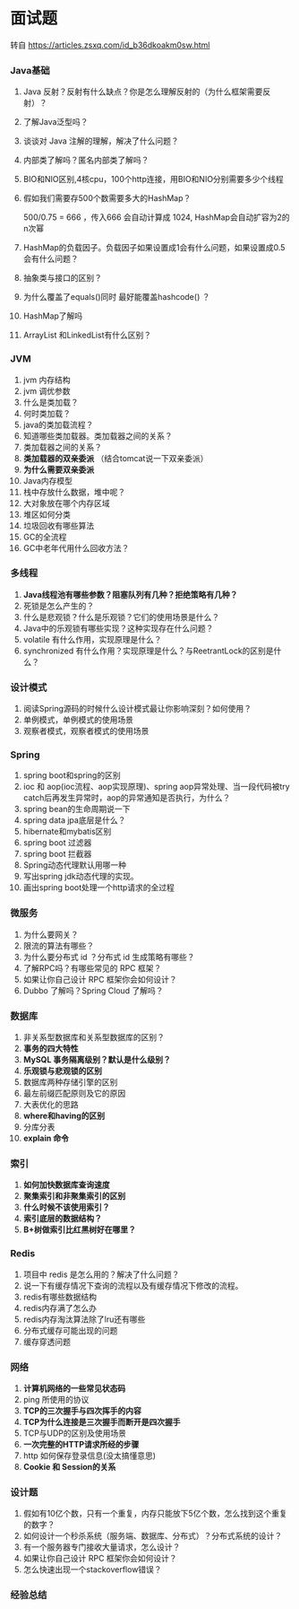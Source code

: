 # 面试题

转自 https://articles.zsxq.com/id_b36dkoakm0sw.html



### Java基础

1. Java 反射？反射有什么缺点？你是怎么理解反射的（为什么框架需要反射）？

2. 了解Java泛型吗？

3. 谈谈对 Java 注解的理解，解决了什么问题？

4. 内部类了解吗？匿名内部类了解吗？

5. BIO和NIO区别,4核cpu，100个http连接，用BIO和NIO分别需要多少个线程

6. 假如我们需要存500个数需要多大的HashMap？

   500/0.75 = 666 ，传入666 会自动计算成 1024, HashMap会自动扩容为2的n次幂

7. HashMap的负载因子。负载因子如果设置成1会有什么问题，如果设置成0.5会有什么问题？

8. 抽象类与接口的区别？

9. 为什么覆盖了equals()同时 最好能覆盖hashcode() ？

10. HashMap了解吗

11. ArrayList 和LinkedList有什么区别？



### JVM

1. jvm 内存结构
2. jvm 调优参数
3. 什么是类加载？
4. 何时类加载？
5. java的类加载流程？
6. 知道哪些类加载器。类加载器之间的关系？
7. 类加载器之间的关系？
8. **类加载器的双亲委派** （结合tomcat说一下双亲委派）
9. **为什么需要双亲委派**
10. Java内存模型
11. 栈中存放什么数据，堆中呢？
12. 大对象放在哪个内存区域
13. 堆区如何分类
14. 垃圾回收有哪些算法
15. GC的全流程
16. GC中老年代用什么回收方法？



### 多线程

1. **Java线程池有哪些参数？阻塞队列有几种？拒绝策略有几种？**
2. 死锁是怎么产生的？
3. 什么是悲观锁？什么是乐观锁？它们的使用场景是什么？
4. Java中的乐观锁有哪些实现？这种实现存在什么问题？
5. volatile 有什么作用，实现原理是什么？
6. synchronized 有什么作用？实现原理是什么？与ReetrantLock的区别是什么？



### 设计模式

1. 阅读Spring源码的时候什么设计模式最让你影响深刻？如何使用？
2. 单例模式，单例模式的使用场景
3. 观察者模式，观察者模式的使用场景



### Spring

1. spring boot和spring的区别
2. ioc 和 aop(ioc流程、aop实现原理)、spring aop异常处理、当一段代码被try catch后再发生异常时，aop的异常通知是否执行，为什么？
3. spring bean的生命周期说一下
4. spring data jpa底层是什么？
5. hibernate和mybatis区别
6. spring boot 过滤器
7. spring boot 拦截器
8. Spring动态代理默认用哪一种
9. 写出spring jdk动态代理的实现。
10. 画出spring boot处理一个http请求的全过程



### 微服务

1. 为什么要网关？
2. 限流的算法有哪些？
3. 为什么要分布式 id ？分布式 id 生成策略有哪些？
4. 了解RPC吗？有哪些常见的 RPC 框架？
5. 如果让你自己设计 RPC 框架你会如何设计？
6. Dubbo 了解吗？Spring Cloud 了解吗？



### 数据库

1. 非关系型数据库和关系型数据库的区别？
2. **事务的四大特性**
3. **MySQL 事务隔离级别？默认是什么级别？**
4. **乐观锁与悲观锁的区别**
5. 数据库两种存储引擎的区别
6. 最左前缀匹配原则及它的原因
7. 大表优化的思路
8. **where和having的区别**
9. 分库分表
10. **explain 命令**



### 索引

1. **如何加快数据库查询速度**
2. **聚集索引和非聚集索引的区别**
3. **什么时候不该使用索引？**
4. **索引底层的数据结构？**
5. **B+树做索引比红黑树好在哪里？**



### Redis

1. 项目中 redis 是怎么用的？解决了什么问题？
2. 说一下有缓存情况下查询的流程以及有缓存情况下修改的流程。
3. redis有哪些数据结构
4. redis内存满了怎么办
5. redis内存淘汰算法除了lru还有哪些
6. 分布式缓存可能出现的问题
7. 缓存穿透问题



### 网络

1. **计算机网络的一些常见状态码**
2. ping 所使用的协议
3. **TCP的三次握手与四次挥手的内容**
4. **TCP为什么连接是三次握手而断开是四次握手**
5. TCP与UDP的区别及使用场景
6. **一次完整的HTTP请求所经的步骤**
7. http 如何保存登录信息(没太搞懂意思)
8. **Cookie 和 Session的关系**



### 设计题

1. 假如有10亿个数，只有一个重复，内存只能放下5亿个数，怎么找到这个重复的数字？
2. 如何设计一个秒杀系统（服务端、数据库、分布式）？分布式系统的设计？
3. 有一个服务器专门接收大量请求，怎么设计？
4. 如果让你自己设计 RPC 框架你会如何设计？
5. 怎么快速出现一个stackoverflow错误？



### 经验总结

